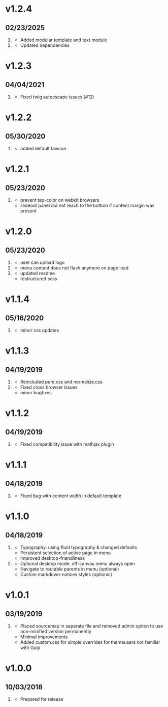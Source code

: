 # v1.2.4
##  02/23/2025

1. [](#new)
    * Added modular template and text module
1. [](#update)
    * Updated dependencies

# v1.2.3
##  04/04/2021

1. [](#bugfix)
    * Fixed twig autoescape issues (#12)

# v1.2.2
##  05/30/2020

1. [](#bugfix)
    * added default favicon

# v1.2.1
##  05/23/2020

1. [](#bugfix)
    * prevent tap-color on webkit browsers
    * slideout panel did not reach to the bottom if content margin was present

# v1.2.0
##  05/23/2020

1. [](#new)
    * user can upload logo
1. [](#bugfix)
    * menu content does not flash anymore on page load
1. [](#improved)
    * updated readme
    * restructured scss

# v1.1.4
##  05/16/2020

1. [](#bugfix)
    * minor css updates

# v1.1.3
##  04/19/2019

1. [](#new)
    * Reincluded pure.css and normalize.css
1. [](#bugfix)
    * Fixed cross browser issues
    * minor bugfixes

# v1.1.2
##  04/19/2019

1. [](#bugfix)
    * Fixed compatibility issue with mathjax plugin

    
# v1.1.1
##  04/18/2019

1. [](#bugfix)
    * Fixed bug with content width in default template


# v1.1.0
##  04/18/2019

1. [](#improved)
    * Typography: using fluid typography & changed defaults
    * Persistent selection of active page in menu
    * Improved desktop-friendliness
1. [](#new)
    * Optional desktop mode: off-canvas menu always open 
    * Navigate to routable parents in menu (optional)
    * Custom markdown-notices styles (optional)

# v1.0.1
##  03/19/2019

1. [](#improved)
    * Placed sourcemap in seperate file and removed admin option to use non-minified version permanently
    * Minimal improvements
    * Added custom.css for simple overrides for themeusers not familiar with Gulp

# v1.0.0
##  10/03/2018

1. [](#new)
    * Prepared for release
